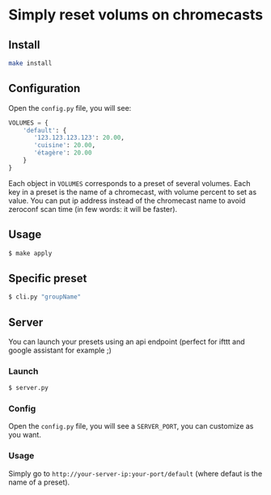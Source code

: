 # Simply reset volums on chromecasts

## Install
```bash
make install
```

## Configuration
Open the ``config.py`` file, you will see:
```python
VOLUMES = {
    'default': {
       '123.123.123.123': 20.00,
       'cuisine': 20.00,
       'étagère': 20.00
    }
}
```

Each object in ``VOLUMES`` corresponds to a preset of several volumes.
Each key in a preset is the name of a chromecast, with volume percent to set as value.
You can put ip address instead of the chromecast name to avoid zeroconf scan time (in few words: it will be faster).

## Usage
```bash
$ make apply
```

## Specific preset
```bash
$ cli.py "groupName"
```


## Server
You can launch your presets using an api endpoint (perfect for ifttt and google assistant for example ;)

### Launch
```bash
$ server.py
```
### Config
Open the ``config.py`` file, you will see a ``SERVER_PORT``, you can customize as you want.

### Usage
Simply go to ``http://your-server-ip:your-port/default`` (where defaut is the name of a preset).
